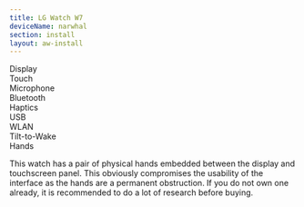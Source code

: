 ```yaml
---
title: LG Watch W7
deviceName: narwhal
section: install
layout: aw-install
---
```


<div class="support-row">
  <div class="support-col">Display<div class="support-col-good"></div></div>
  <div class="support-col">Touch<div class="support-col-good"></div></div>
  <div class="support-col">Microphone<div class="support-col-bad"></div></div>
  <div class="support-col">Bluetooth<div class="support-col-good"></div></div>
  <div class="support-col">Haptics<div class="support-col-good"></div></div>
  <div class="support-col">USB<div class="support-col-good"></div></div>
  <div class="support-col">WLAN<div class="support-col-good"></div></div>
  <div class="support-col">Tilt-to-Wake<div class="support-col-good"></div></div>
  <div class="support-col">Hands<div class="support-col-bad"></div></div>
</div>

<div class="callout callout-warning">
    <p>This watch has a pair of physical hands embedded between the display and touchscreen panel. This obviously compromises the usability of the interface as the hands are a permanent obstruction. If you do not own one already, it is recommended to do a lot of research before buying.</p>
</div>
